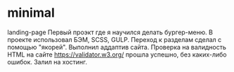 # minimal
landing-page
Первый проэкт где я научился делать бургер-меню. 
В проекте использовал БЭМ, SCSS, GULP.
Переход к разделам сделал с помощью "якорей".
Выполнил аддаптив сайта. 
Проверка на валидность HTML на сайте https://validator.w3.org/ прошла успешно, без каких-либо ошибок.
Залил на хостинг.
